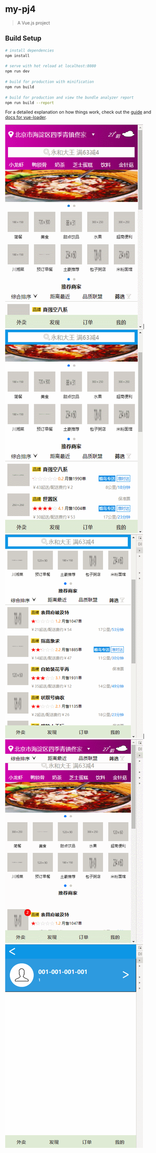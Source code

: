 # my-pj4

> A Vue.js project

## Build Setup

``` bash
# install dependencies
npm install

# serve with hot reload at localhost:8080
npm run dev

# build for production with minification
npm run build

# build for production and view the bundle analyzer report
npm run build --report
```

For a detailed explanation on how things work, check out the [guide](http://vuejs-templates.github.io/webpack/) and [docs for vue-loader](http://vuejs.github.io/vue-loader).

![Image text](https://github.com/GMfight/my-pj4/blob/master/screenshot/index.gif)|![Image text](https://github.com/GMfight/my-pj4/blob/master/screenshot/index_filt.gif)
![Image text](https://github.com/GMfight/my-pj4/blob/master/screenshot/shop.gif)|![Image text](https://github.com/GMfight/my-pj4/blob/master/screenshot/login.gif)
![Image text](https://github.com/GMfight/my-pj4/blob/master/screenshot/login2.gif)


    

